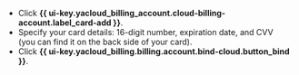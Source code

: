 * Click **{{ ui-key.yacloud_billing_account.cloud-billing-account.label_card-add }}**.
* Specify your card details: 16-digit number, expiration date, and CVV (you can find it on the back side of your card).
* Click **{{ ui-key.yacloud_billing.billing.account.bind-cloud.button_bind }}**.

